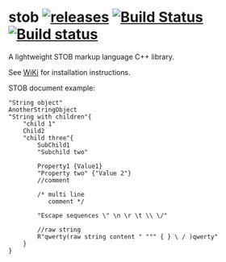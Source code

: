 # stob [![releases](https://img.shields.io/github/tag/igagis/stob.svg)](https://github.com/igagis/stob/releases) [![Build Status](https://travis-ci.org/igagis/stob.svg?branch=master)](https://travis-ci.org/igagis/stob) [![Build status](https://ci.appveyor.com/api/projects/status/owv6srivorp08lxu/branch/master?svg=true)](https://ci.appveyor.com/project/igagis/stob/branch/master)



A lightweight STOB markup language C++ library.

See [WiKi](wiki/HomePage.md) for installation instructions.

STOB document example:
```
"String object"
AnotherStringObject
"String with children"{
	"child 1"
	Child2
	"child three"{
		SubChild1
		"Subchild two"

		Property1 {Value1}
		"Property two" {"Value 2"}
		//comment

		/* multi line
		   comment */

		"Escape sequences \" \n \r \t \\ \/"
		
		//raw string
		R"qwerty(raw string content " """ { } \ / )qwerty"
	}
}
```
